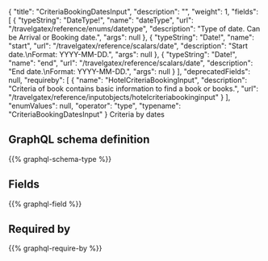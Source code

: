 {
  "title": "CriteriaBookingDatesInput",
  "description": "",
  "weight": 1,
  "fields": [
    {
      "typeString": "DateType!",
      "name": "dateType",
      "url": "/travelgatex/reference/enums/datetype",
      "description": "Type of date. Can be Arrival or Booking date.",
      "args": null
    },
    {
      "typeString": "Date!",
      "name": "start",
      "url": "/travelgatex/reference/scalars/date",
      "description": "Start date.\nFormat: YYYY-MM-DD.",
      "args": null
    },
    {
      "typeString": "Date!",
      "name": "end",
      "url": "/travelgatex/reference/scalars/date",
      "description": "End date.\nFormat: YYYY-MM-DD.",
      "args": null
    }
  ],
  "deprecatedFields": null,
  "requireby": [
    {
      "name": "HotelCriteriaBookingInput",
      "description": "Criteria of book contains basic information to find a book or books.",
      "url": "/travelgatex/reference/inputobjects/hotelcriteriabookinginput"
    }
  ],
  "enumValues": null,
  "operator": "type",
  "typename": "CriteriaBookingDatesInput"
}
Criteria by dates
## GraphQL schema definition

{{% graphql-schema-type %}}

## Fields

{{% graphql-field %}}

## Required by

{{% graphql-require-by %}}
